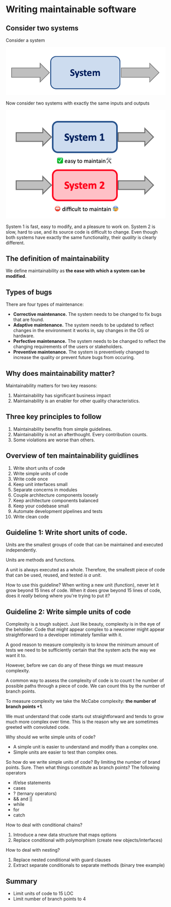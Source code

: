# Writing maintainable software

## Consider two systems

Consider a system 

![](assets/2020-02-04_system1.png)

Now consider two systems with exactly the same inputs and outputs

![](assets/2020-02-04_system2.png)

System 1 is fast, easy to modify, and a pleasure to work on. System 2 is
slow, hard to use, and its source code is difficult to change. Even though
both systems have exactly the same functionality, their *quality* is clearly
different.  

## The definition of maintainability

We define maintainability as **the ease with which a system can be modified**. 

## Types of bugs

There are four types of maintenance: 

* **Corrective maintenance.** The system needs to be changed to fix bugs that are found. 
* **Adaptive maintenance.** The system needs to be updated to reflect changes in the environment it works in, say changes in the OS or hardware. 
* **Perfective maintenance.** The system needs to be changed to reflect the changing requirements of the users or stakeholders. 
* **Preventive maintenance.** The system is preventively changed to increase the quality or prevent future bugs from occuring.

## Why does maintainability matter?

Maintainability matters for two key reasons: 

1. Maintainability has significant business impact
2. Maintainability is an enabler for other quality characteristics. 

## Three key principles to follow

1. Maintainability benefits from simple guidelines.
2. Maintainability is not an afterthought. Every contribution counts. 
3. Some violations are worse than others. 

## Overview of ten maintainability guidlines

1. Write short units of code
2. Write simple units of code
3. Write code once
4. Keep unit interfaces small
5. Separate concerns in modules
6. Couple architecture components loosely
7. Keep architecture components balanced
8. Keep your codebase small
9. Automate development pipelines and tests
10. Write clean code

## Guideline 1: Write short units of code. 

Units are the smallest groups of code that can be maintained and executed
independently.

Units are methods and functions.

A unit is always executed as a whole. Therefore, the smallestt piece of code
that can be used, reused, and tested *is a unit*.

How to use this guideline? When writing a new unit (function), never let it
grow beyond 15 lines of code. When it does grow beyond 15 lines of code, does
it *really* belong where you're trying to put it?

## Guideline 2: Write simple units of code

Complexity is a tough subject. Just like beauty, complexity is in the eye of
the beholder. Code that might appear complex to a newcomer might appear
straightforward to a developer intimately familiar with it.

A good reason to measure complexity is to know the minimum amount of tests we
need to be sufficiently certain that the system acts the way we want it to.

However, before we can do any of these things we must measure complexity. 

A common way to assess the complexity of code is to count t he number of
possible paths through a piece of code. We can count this by the number of
branch points.

To measure complexity we take the McCabe complexity: **the number of branch  points +1**. 

We must understand that code starts out straightforward and tends to grow
much more complex over time. This is the reason why we are sometimes greeted
with convoluted code.

Why should we write simple units of code? 

* A simple unit is easier to understand and modify than a complex one. 
* Simple units are easier to test than complex ones. 

So how do we write simple units of code? By limiting the number of brand points. Sure. Then what things constitute as branch points? The following operators

* if/else statements
* cases
* ? (ternary operators) 
* && and || 
* while
* for
* catch

How to deal with conditional chains? 

1. Introduce a new data structure that maps options
2. Replace conditional with polymorphism (create new objects/interfaces)

How to deal with nesting? 

1. Replace nested conditional with guard clauses 
2. Extract separate conditionals to separate methods (binary tree example)

## Summary

* Limit units of code to 15 LOC
* Limit number of branch points to 4